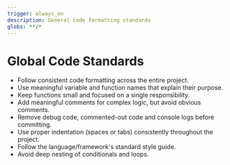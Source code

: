 ```yaml
---
trigger: always_on
description: General code formatting standards
globs: **/*
---
```

# Global Code Standards

-   Follow consistent code formatting across the entire project.
-   Use meaningful variable and function names that explain their purpose.
-   Keep functions small and focused on a single responsibility.
-   Add meaningful comments for complex logic, but avoid obvious comments.
-   Remove debug code, commented-out code and console logs before committing.
-   Use proper indentation (spaces or tabs) consistently throughout the project.
-   Follow the language/framework's standard style guide.
-   Avoid deep nesting of conditionals and loops.